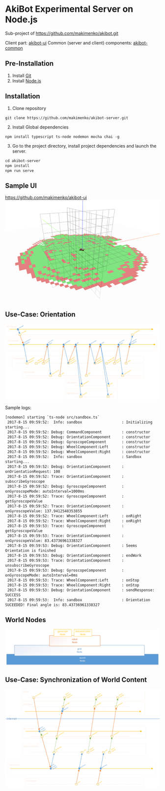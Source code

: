 # AkiBot Experimental Server on Node.js
Sub-project of https://github.com/makimenko/akibot.git

Client part: [akibot-ui](https://github.com/makimenko/akibot-ui)
Common (server and client) components: [akibot-common](https://github.com/makimenko/akibot-common)


## Pre-Installation
1. Install [Git](https://git-scm.com)
2. Install [Node.js](https://nodejs.org/en/download)

## Installation
1. Clone repository
```
git clone https://github.com/makimenko/akibot-server.git
```

2. Install Global dependencies
```
npm install typescript ts-node nodemon mocha chai -g
```

3. Go to the project directory, install project dependencies and launch the server.
```
cd akibot-server
npm install
npm run serve
```

## Sample UI
https://github.com/makimenko/akibot-ui
![UI Example](https://raw.githubusercontent.com/makimenko/akibot-doc/master/img/UI_Sample1.png "UI Example")


## Use-Case: Orientation
![Orientation Workflow Example](https://raw.githubusercontent.com/makimenko/akibot-doc/master/img/Orientation.png "Orientation Workflow Example")

Sample logs:
```
[nodemon] starting `ts-node src/sandbox.ts`
 2017-8-15 09:59:52:  Info: sandbox                  : Initializing starting...
 2017-8-15 09:59:52: Debug: CommandComponent         : constructor
 2017-8-15 09:59:52: Debug: OrientationComponent     : constructor
 2017-8-15 09:59:52: Debug: GyroscopeComponent       : constructor
 2017-8-15 09:59:52: Debug: WheelComponent:Left      : constructor
 2017-8-15 09:59:52: Debug: WheelComponent:Right     : constructor
 2017-8-15 09:59:52:  Info: sandbox                  : Sandbox starting...
 2017-8-15 09:59:52: Debug: OrientationComponent     : onOrientationRequest: 100
 2017-8-15 09:59:52: Trace: OrientationComponent     : subscribeGyroscope
 2017-8-15 09:59:52: Debug: GyroscopeComponent       : onGyroscopeMode: autoInterval=1000ms
 2017-8-15 09:59:52: Trace: GyroscopeComponent       : getGyroscopeValue
 2017-8-15 09:59:52: Trace: OrientationComponent     : onGyroscopeValue: 137.9412548353855
 2017-8-15 09:59:52: Trace: WheelComponent:Left      : onRight
 2017-8-15 09:59:52: Trace: WheelComponent:Right     : onRight
 2017-8-15 09:59:53: Trace: GyroscopeComponent       : getGyroscopeValue
 2017-8-15 09:59:53: Trace: OrientationComponent     : onGyroscopeValue: 83.43736961338327
 2017-8-15 09:59:53: Debug: OrientationComponent     : Seems Orientation is finished
 2017-8-15 09:59:53: Debug: OrientationComponent     : endWork
 2017-8-15 09:59:53: Trace: OrientationComponent     : unsubscribeGyroscope
 2017-8-15 09:59:53: Debug: GyroscopeComponent       : onGyroscopeMode: autoInterval=0ms
 2017-8-15 09:59:53: Trace: WheelComponent:Left      : onStop
 2017-8-15 09:59:53: Trace: WheelComponent:Right     : onStop
 2017-8-15 09:59:53: Debug: OrientationComponent     : sendResponse: SUCCESS
 2017-8-15 09:59:53:  Info: sandbox                  : Orientation SUCEEDED! Final angle is: 83.43736961338327
 ```

## World Nodes
![World Nodes](https://raw.githubusercontent.com/makimenko/akibot-doc/master/img/Nodes.png "World Nodes")

## Use-Case: Synchronization of World Content
![World Content Example](https://raw.githubusercontent.com/makimenko/akibot-doc/master/img/WorldContent.png "World Content Example")
